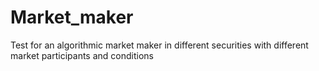 # Market_maker
Test for an algorithmic market maker in different securities with different market participants and conditions
